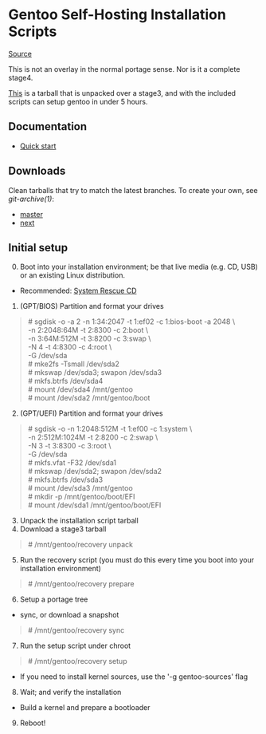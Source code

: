 # Gentoo Self-Hosting Installation Scripts

[Source](https://github.com/theappleman/gshis)

This is not an overlay in the normal portage sense.
Nor is it a complete stage4.

[This](https://github.com/theappleman/gshis/archive/master.tar.gz)
is a tarball that is unpacked over
a stage3, and with the included scripts can setup gentoo in under 5 hours.

## Documentation
* [Quick start](https://applehq.eu/projects/gshis)

## Downloads
Clean tarballs that try to match the latest branches. To create your own,
see _git-archive(1)_:

* [master](https://github.com/theappleman/gshis/archive/master.tar.gz)
* [next](https://github.com/theappleman/gshis/archive/next.tar.gz)

## Initial setup
0. Boot into your installation environment; be that live media (e.g. CD, USB)
or an existing Linux distribution.
  * Recommended: [System Rescue CD](http:sysresccd.org)
1. (GPT/BIOS) Partition and format your drives
> \# sgdisk -o -a 2 -n 1:34:2047 -t 1:ef02 -c 1:bios-boot -a 2048 \  
> 	-n 2:2048:64M -t 2:8300 -c 2:boot \  
> 	-n 3:64M:512M -t 3:8200 -c 3:swap \  
> 	-N 4 -t 4:8300 -c 4:root \  
> 	-G /dev/sda  
> \# mke2fs -Tsmall /dev/sda2  
> \# mkswap /dev/sda3; swapon /dev/sda3  
> \# mkfs.btrfs /dev/sda4  
> \# mount /dev/sda4 /mnt/gentoo  
> \# mount /dev/sda2 /mnt/gentoo/boot

2. (GPT/UEFI) Partition and format your drives
> \# sgdisk -o -n 1:2048:512M -t 1:ef00 -c 1:system \  
> 	-n 2:512M:1024M -t 2:8200 -c 2:swap \  
> 	-N 3 -t 3:8300 -c 3:root \  
> 	-G /dev/sda  
> \# mkfs.vfat -F32 /dev/sda1  
> \# mkswap /dev/sda2; swapon /dev/sda2  
> \# mkfs.btrfs /dev/sda3  
> \# mount /dev/sda3 /mnt/gentoo  
> \# mkdir -p /mnt/gentoo/boot/EFI  
> \# mount /dev/sda1 /mnt/gentoo/boot/EFI

3. Unpack the installation script tarball
4. Download a stage3 tarball  
> \# /mnt/gentoo/recovery unpack

5. Run the recovery script (you must do this every time you boot into your
  installation environment)  
> \# /mnt/gentoo/recovery prepare

6. Setup a portage tree
  * sync, or download a snapshot
> \# /mnt/gentoo/recovery sync

7. Run the setup script under chroot  
> \# /mnt/gentoo/recovery setup

  * If you need to install kernel sources, use the '-g gentoo-sources' flag
8. Wait; and verify the installation
  * Build a kernel and prepare a bootloader
9. Reboot!

